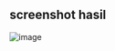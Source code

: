 ## screenshot hasil
![image](https://github.com/user-attachments/assets/f270fa8b-bdf3-4503-bb9a-120300fa3f1d)

